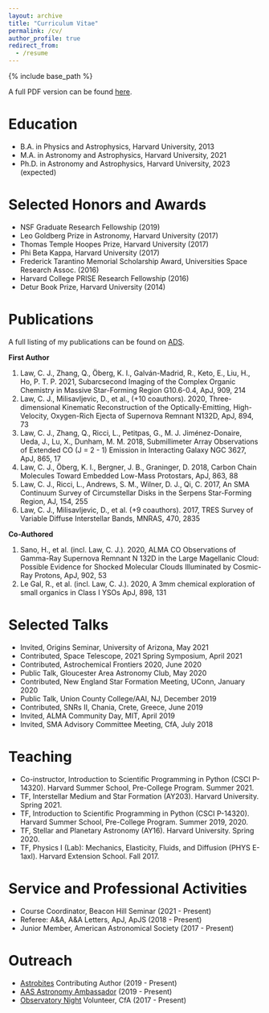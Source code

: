 ```yaml
---
layout: archive
title: "Curriculum Vitae"
permalink: /cv/
author_profile: true
redirect_from:
  - /resume
---
```


{% include base_path %}

A full PDF version can be found <a href="https://github.com/claw-astro/claw-astro.github.io/files/Law_CV_Full.pdf">here</a>.


Education
======
* B.A. in Physics and Astrophysics, Harvard University, 2013
* M.A. in Astronomy and Astrophysics, Harvard University, 2021
* Ph.D. in Astronomy and Astrophysics, Harvard University, 2023 (expected)

Selected Honors and Awards
======
* NSF Graduate Research Fellowship (2019)
* Leo Goldberg Prize in Astronomy, Harvard University (2017)
* Thomas Temple Hoopes Prize, Harvard University (2017)
* Phi Beta Kappa, Harvard University (2017)
* Frederick Tarantino Memorial Scholarship Award, Universities Space Research Assoc. (2016)
* Harvard College PRISE Research Fellowship (2016)
* Detur Book Prize, Harvard University (2014)


Publications
======
A full listing of my publications can be found on [ADS](https://ui.adsabs.harvard.edu/user/libraries/BR8acQNQQKOJKcsn8H3uVg).

<b>First Author</b>
<ol>
  <li>Law, C. J., Zhang, Q., Öberg, K. I., Galván-Madrid, R., Keto, E., Liu, H., Ho, P. T. P. 2021, Subarcsecond Imaging of the Complex Organic Chemistry in Massive Star-Forming Region G10.6-0.4, ApJ, 909, 214</li>
  <li>Law, C. J., Milisavljevic, D., et al., (+10 coauthors). 2020, Three-dimensional Kinematic Reconstruction of the Optically-Emitting, High-Velocity, Oxygen-Rich Ejecta of Supernova Remnant N132D, ApJ, 894, 73</li>
  <li>Law, C. J., Zhang, Q., Ricci, L., Petitpas, G., M. J. Jiménez-Donaire, Ueda, J., Lu, X., Dunham, M. M. 2018, Submillimeter Array Observations of Extended CO (J = 2 - 1) Emission in Interacting Galaxy NGC 3627, ApJ, 865, 17</li>
  <li>Law, C. J., Öberg, K. I., Bergner, J. B., Graninger, D. 2018, Carbon Chain Molecules Toward Embedded Low-Mass Protostars, ApJ, 863, 88</li>
  <li>Law, C. J., Ricci, L., Andrews, S. M., Wilner, D. J., Qi, C. 2017, An SMA Continuum Survey of Circumstellar Disks in the Serpens Star-Forming Region, AJ, 154, 255</li>
  <li>Law, C. J., Milisavljevic, D., et al. (+9 coauthors). 2017, TRES Survey of Variable Diffuse Interstellar Bands, MNRAS, 470, 2835</li>
</ol>

<b>Co-Authored</b>
<ol>
  <li>Sano, H., et al. (incl. Law, C. J.). 2020, ALMA CO Observations of Gamma-Ray Supernova Remnant N 132D in the Large Magellanic Cloud: Possible Evidence for Shocked Molecular Clouds Illuminated by Cosmic-Ray Protons, ApJ, 902, 53</li>
  <li>Le Gal, R., et al. (incl. Law, C. J.). 2020, A 3mm chemical exploration of small organics in Class I YSOs ApJ, 898, 131</li>
</ol>

<!-- <ul>{% for post in site.publications %}
    {% include archive-single-cv.html %}
  {% endfor %}</ul> -->
  
Selected Talks
======
* Invited, Origins Seminar, University of Arizona, May 2021
* Contributed, Space Telescope, 2021 Spring Symposium, April 2021
* Contributed, Astrochemical Frontiers 2020, June 2020
* Public Talk, Gloucester Area Astronomy Club, May 2020
* Contributed, New England Star Formation Meeting, UConn, January 2020
* Public Talk, Union County College/AAI, NJ, December 2019
* Contributed, SNRs II, Chania, Crete, Greece, June 2019
* Invited, ALMA Community Day, MIT, April 2019
* Invited, SMA Advisory Committee Meeting, CfA, July 2018

<!--   <ul>{% for post in site.talks %}
    {% include archive-single-talk-cv.html %}
  {% endfor %}</ul>  -->
  
Teaching
======
* Co-instructor, Introduction to Scientific Programming in Python (CSCI P-14320). Harvard Summer School, Pre-College Program. Summer 2021.
* TF, Interstellar Medium and Star Formation (AY203). Harvard University. Spring 2021.
* TF, Introduction to Scientific Programming in Python (CSCI P-14320). Harvard Summer School, Pre-College Program. Summer 2019, 2020.
* TF, Stellar and Planetary Astronomy (AY16). Harvard University.  Spring 2020.
* TF, Physics I (Lab): Mechanics, Elasticity, Fluids, and Diffusion (PHYS E-1axl). Harvard Extension School. Fall 2017.
  
<!--   <ul>{% for post in site.teaching %}
    {% include archive-single-cv.html %}
  {% endfor %}</ul> -->
  
Service and Professional Activities
======
* Course Coordinator, Beacon Hill Seminar (2021 - Present)
* Referee: A&A, A&A Letters, ApJ, ApJS (2018 - Present)
* Junior Member, American Astronomical Society (2017 - Present)

Outreach
======
* [Astrobites](https://astrobites.org/author/claw/) Contributing Author (2019 - Present)
* [AAS Astronomy Ambassador](https://aas.org/education/roster-aas-astronomy-ambassadors) (2019 - Present)
* [Observatory Night](https://pweb.cfa.harvard.edu/events/public-events) Volunteer, CfA (2017 - Present)
